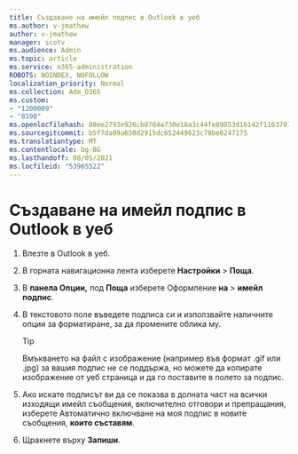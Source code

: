 ```yaml
---
title: Създаване на имейл подпис в Outlook в уеб
ms.author: v-jmathew
author: v-jmathew
manager: scotv
ms.audience: Admin
ms.topic: article
ms.service: o365-administration
ROBOTS: NOINDEX, NOFOLLOW
localization_priority: Normal
ms.collection: Adm_O365
ms.custom:
- "1200009"
- "8198"
ms.openlocfilehash: 88ee2793e926cb8704a730e18a3c44fe89853d16142f1163707149d8b01be5d9
ms.sourcegitcommit: b5f7da89a650d2915dc652449623c78be6247175
ms.translationtype: MT
ms.contentlocale: bg-BG
ms.lasthandoff: 08/05/2021
ms.locfileid: "53965522"
---
```

# <a name="create-email-signature-in-outlook-on-the-web"></a>Създаване на имейл подпис в Outlook в уеб

1. Влезте в Outlook в уеб.
2. В горната навигационна лента изберете **Настройки**  >  **Поща**.
3. В **панела Опции,** под **Поща** изберете Оформление **на**  >  **имейл подпис**.
4. В текстовото поле въведете подписа си и използвайте наличните опции за форматиране, за да промените облика му.

    > [!TIP]
    > Вмъкването на файл с изображение (например във формат .gif или .jpg) за вашия подпис не се поддържа, но можете да копирате изображение от уеб страница и да го поставите в полето за подпис.

5. Ако искате подписът ви да се показва в долната част на всички изходящи имейл съобщения, включително отговори и препращания, изберете Автоматично включване на моя подпис в новите съобщения, **които съставям**.
6. Щракнете върху **Запиши**.
